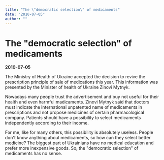 ```yaml
---
title: "The \"democratic selection\" of medicaments"
date: "2010-07-05"
author: ""
---
```


# The "democratic selection" of medicaments

**2010-07-05** 

The Ministry of Health of Ukraine accepted the decision to revive the prescription principle of sale of medications this year. This information was presented by the Minister of health of Ukraine Zinovi Mytnyk.

Nowadays many people trust the advertisement and buy not useful for their health and even harmful madicaments. Zinovi Mytnyk said that doctors must indicate the international unpatented name of medicaments in prescriptions and not propose medicines of сertain pharmacological company. Patients should have a possibility to select medicaments independently according to their income.

For me, like for many others, this possibility is absolutely useless. People don't know anything about medicaments, so how can they select better medicine? The biggest part of Ukrainians have no medical education and prefer more inexpensive goods. So, the "democratic selection" of medicaments has no sense.